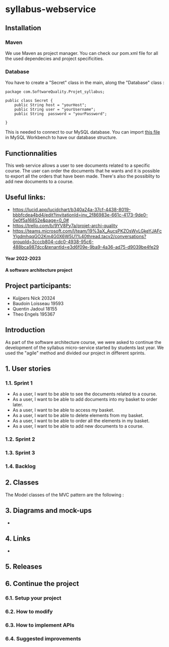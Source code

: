 # syllabus-webservice
## Installation
### Maven
We use Maven as project manager. You can check our pom.xml file for all the used dependecies and project specificities.
### Database 
You have to create a "Secret" class in the main, along the "Database" class : 
```
package com.SoftwareQuality.Projet_syllabus;

public class Secret {
    public String host = "yourHost";
    public String user = "yourUsername";
    public String  password = "yourPassword";

}
```
This is needed to connect to our MySQL database.
You can import [this file](https://github.com/smarbal/syllabus-webservice/blob/main/MySQL.sql) in MySQL Workbench to have our database structure. 
## Functionnalities
This web service allows a user to see documents related to a specific course. The user can order the documents that he wants and it is possible to export all the orders that have been made. There's also the possiblity to add new documents to a course. 

## Useful links:
* https://lucid.app/lucidchart/b340a24a-37cf-4438-8019-bbbfcdea4bd4/edit?invitationId=inv_2f86983e-661c-4173-9de0-0e0f5a16852e&page=0_0#
* https://trello.com/b/9YV8Py7a/projet-archi-quality
* https://teams.microsoft.com/l/team/19%3aX_AucsPKZOsWvLGkeYJAFcYlgdmhqqGO2Km4G0X6W5U1%40thread.tacv2/conversations?groupId=3cccb804-cdc0-4938-95c6-488bca987dcc&tenantId=e3d6f09e-9ba9-4a36-ad75-d9039be4fe29



#### Year 2022-2023 

#### A software architecture project

## **Project participants:**

- Kuijpers Nick 20324
- Baudoin Loisseau 19593
- Quentin Jadoul 18155
- Theo Engels 195367

## **Introduction**

As part of the software architecture course, we were asked to continue the development of the syllabus micro-service started by students last year.
We used the "agile" method and divided our project in different sprints.

## 1. User stories

###  1.1. Sprint 1 
- As a user, I want to be able to see the documents related to a course.
- As a user, I want to be able to add documents into my basket to order later.
- As a user, I want to be able to access my basket.
- As a user, I want to be able to delete elements from my basket.
- As a user, I want to be able to order all the elements in my basket.
- As a user, I want to be able to add new documents to a course.

###  1.2. Sprint 2  

###  1.3. Sprint 3  

###  1.4. Backlog 

## 2. Classes   

The Model classes of the MVC pattern are the following :
 
## 3. Diagrams and mock-ups  
-  
## 4. Links  
-  
## 5. Releases  

## 6. Continue the project  

### 6.1. Setup your project   

### 6.2. How to modify   

### 6.3. How to implement APIs 

### 6.4. Suggested improvements
 







